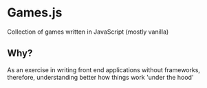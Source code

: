 # Games.js

Collection of games written in JavaScript (mostly vanilla)

## Why?

As an exercise in writing front end applications without frameworks, therefore, understanding better how things work 'under the hood'


